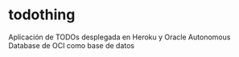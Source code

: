 # todothing
Aplicación de TODOs desplegada en Heroku y Oracle Autonomous Database de OCI como base de datos
